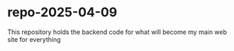 # repo-2025-04-09
This repository holds the backend code for what will become my main web site for everything
